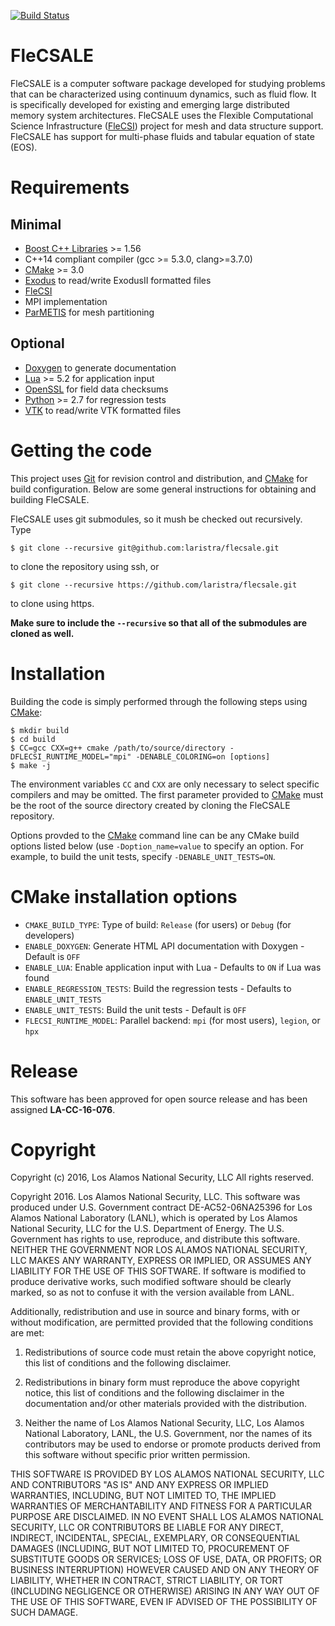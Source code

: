 [![Build Status](https://travis-ci.com/laristra/flecsale.svg?branch=master)](https://travis-ci.com/laristra/flecsale)

# FleCSALE

FleCSALE is a computer software package developed for studying problems that
can be characterized using continuum dynamics, such as fluid flow. It is
specifically developed for existing and emerging large distributed memory
system architectures. FleCSALE uses the Flexible Computational Science
Infrastructure ([FleCSI](https://github.com/laristra/flecsi)) project for mesh
and data structure support. FleCSALE has support for multi-phase fluids and
tabular equation of state (EOS).

# Requirements

## Minimal

- [Boost C++ Libraries](boost.org) >= 1.56
- C++14 compliant compiler  (gcc >= 5.3.0, clang>=3.7.0)
- [CMake](http://www.cmake.org/) >= 3.0
- [Exodus](https://github.com/gsjaardema/seacas) to read/write ExodusII formatted files
- [FleCSI](https://github.com/laristra/flecsi)
- MPI implementation
- [ParMETIS](https://glaros.dtc.umn.edu/gkhome/metis/parmetis/overview) for mesh partitioning

## Optional

- [Doxygen](http://doxygen.org) to generate documentation
- [Lua](http://lua.org) >= 5.2 for application input
- [OpenSSL](http://openssl.org) for field data checksums
- [Python](http://python.org) >= 2.7 for regression tests
- [VTK](http://vtk.org) to read/write VTK formatted files


# Getting the code

This project uses [Git](https://git-scm.com/) for revision control and
distribution, and [CMake](https://cmake.org/) for build configuration.
Below are some general instructions for obtaining and building FleCSALE.

FleCSALE uses git submodules, so it mush be checked out recursively.  Type

    $ git clone --recursive git@github.com:laristra/flecsale.git
    
to clone the repository using ssh, or 

    $ git clone --recursive https://github.com/laristra/flecsale.git
    
to clone using https.
    
**Make sure to include the `--recursive` so that all of the
submodules are cloned as well.** 

# Installation

Building the code is simply performed through the following steps
using [CMake](https://cmake.org/):

    $ mkdir build
    $ cd build
    $ CC=gcc CXX=g++ cmake /path/to/source/directory -DFLECSI_RUNTIME_MODEL="mpi" -DENABLE_COLORING=on [options]
    $ make -j

The environment variables `CC` and `CXX` are only necessary to select
specific compilers and may be omitted.  The first parameter provided
to [CMake](https://cmake.org/) must be the root of the source
directory created by cloning the FleCSALE repository.

Options provded to the [CMake](https://cmake.org/) command line can be
any CMake build options listed below (use `-Doption_name=value` to
specify an option.  For example, to build the unit tests, specify
`-DENABLE_UNIT_TESTS=ON`.

# CMake installation options


 - `CMAKE_BUILD_TYPE`:  Type of build: `Release` (for users) or `Debug` (for developers)
 - `ENABLE_DOXYGEN`:  Generate HTML API documentation with Doxygen - Default is `OFF`
 - `ENABLE_LUA`: Enable application input with Lua - Defaults to `ON` if Lua was found
 - `ENABLE_REGRESSION_TESTS`: Build the regression tests - Defaults to `ENABLE_UNIT_TESTS`
 - `ENABLE_UNIT_TESTS`:  Build the unit tests - Default is `OFF`
 - `FLECSI_RUNTIME_MODEL`: Parallel backend: `mpi` (for most users), `legion`, or `hpx`

# Release

This software has been approved for open source release and has
been assigned **LA-CC-16-076**.

# Copyright

Copyright (c) 2016, Los Alamos National Security, LLC
All rights reserved.

Copyright 2016. Los Alamos National Security, LLC. This software was produced under U.S. Government contract DE-AC52-06NA25396 for Los Alamos National Laboratory (LANL), which is operated by Los Alamos National Security, LLC for the U.S. Department of Energy. The U.S. Government has rights to use, reproduce, and distribute this software.  NEITHER THE GOVERNMENT NOR LOS ALAMOS NATIONAL SECURITY, LLC MAKES ANY WARRANTY, EXPRESS OR IMPLIED, OR ASSUMES ANY LIABILITY FOR THE USE OF THIS SOFTWARE.  If software is modified to produce derivative works, such modified software should be clearly marked, so as not to confuse it with the version available from LANL.
 
Additionally, redistribution and use in source and binary forms, with or without modification, are permitted provided that the following conditions are met:  

1. Redistributions of source code must retain the above copyright notice, this list of conditions and the following disclaimer.

2. Redistributions in binary form must reproduce the above copyright notice, this list of conditions and the following disclaimer in the documentation and/or other materials provided with the distribution.

3. Neither the name of Los Alamos National Security, LLC, Los Alamos National Laboratory, LANL, the U.S. Government, nor the names of its contributors may be used to endorse or promote products derived from this software without specific prior written permission.

THIS SOFTWARE IS PROVIDED BY LOS ALAMOS NATIONAL SECURITY, LLC AND CONTRIBUTORS "AS IS" AND ANY EXPRESS OR IMPLIED WARRANTIES, INCLUDING, BUT NOT LIMITED TO, THE IMPLIED WARRANTIES OF MERCHANTABILITY AND FITNESS FOR A PARTICULAR PURPOSE ARE DISCLAIMED. IN NO EVENT SHALL LOS ALAMOS NATIONAL SECURITY, LLC OR CONTRIBUTORS BE LIABLE FOR ANY DIRECT, INDIRECT, INCIDENTAL, SPECIAL, EXEMPLARY, OR CONSEQUENTIAL DAMAGES (INCLUDING, BUT NOT LIMITED TO, PROCUREMENT OF SUBSTITUTE GOODS OR SERVICES; LOSS OF USE, DATA, OR PROFITS; OR BUSINESS INTERRUPTION) HOWEVER CAUSED AND ON ANY THEORY OF LIABILITY, WHETHER IN CONTRACT, STRICT LIABILITY, OR TORT (INCLUDING NEGLIGENCE OR OTHERWISE) ARISING IN ANY WAY OUT OF THE USE OF THIS SOFTWARE, EVEN IF ADVISED OF THE POSSIBILITY OF SUCH DAMAGE.
